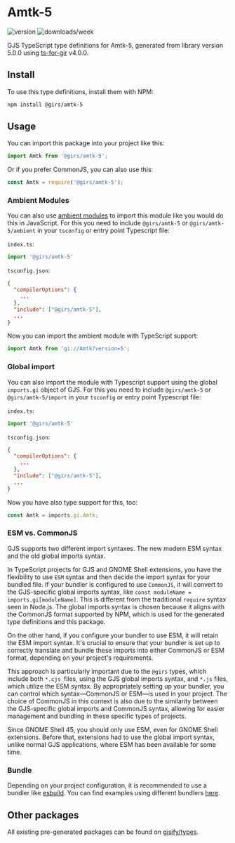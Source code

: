 
# Amtk-5

![version](https://img.shields.io/npm/v/@girs/amtk-5)
![downloads/week](https://img.shields.io/npm/dw/@girs/amtk-5)


GJS TypeScript type definitions for Amtk-5, generated from library version 5.0.0 using [ts-for-gir](https://github.com/gjsify/ts-for-gir) v4.0.0.


## Install

To use this type definitions, install them with NPM:
```bash
npm install @girs/amtk-5
```

## Usage

You can import this package into your project like this:
```ts
import Amtk from '@girs/amtk-5';
```

Or if you prefer CommonJS, you can also use this:
```ts
const Amtk = require('@girs/amtk-5');
```

### Ambient Modules

You can also use [ambient modules](https://github.com/gjsify/ts-for-gir/tree/main/packages/cli#ambient-modules) to import this module like you would do this in JavaScript.
For this you need to include `@girs/amtk-5` or `@girs/amtk-5/ambient` in your `tsconfig` or entry point Typescript file:

`index.ts`:
```ts
import '@girs/amtk-5'
```

`tsconfig.json`:
```json
{
  "compilerOptions": {
    ...
  },
  "include": ["@girs/amtk-5"],
  ...
}
```

Now you can import the ambient module with TypeScript support: 

```ts
import Amtk from 'gi://Amtk?version=5';
```

### Global import

You can also import the module with Typescript support using the global `imports.gi` object of GJS.
For this you need to include `@girs/amtk-5` or `@girs/amtk-5/import` in your `tsconfig` or entry point Typescript file:

`index.ts`:
```ts
import '@girs/amtk-5'
```

`tsconfig.json`:
```json
{
  "compilerOptions": {
    ...
  },
  "include": ["@girs/amtk-5"],
  ...
}
```

Now you have also type support for this, too:

```ts
const Amtk = imports.gi.Amtk;
```


### ESM vs. CommonJS

GJS supports two different import syntaxes. The new modern ESM syntax and the old global imports syntax.

In TypeScript projects for GJS and GNOME Shell extensions, you have the flexibility to use `ESM` syntax and then decide the import syntax for your bundled file. If your bundler is configured to use `CommonJS`, it will convert to the GJS-specific global imports syntax, like `const moduleName = imports.gi[moduleName]`. This is different from the traditional `require` syntax seen in Node.js. The global imports syntax is chosen because it aligns with the CommonJS format supported by NPM, which is used for the generated type definitions and this package.

On the other hand, if you configure your bundler to use ESM, it will retain the ESM import syntax. It's crucial to ensure that your bundler is set up to correctly translate and bundle these imports into either CommonJS or ESM format, depending on your project's requirements.

This approach is particularly important due to the `@girs` types, which include both `*.cjs `files, using the GJS global imports syntax, and `*.js` files, which utilize the ESM syntax. By appropriately setting up your bundler, you can control which syntax—CommonJS or ESM—is used in your project. The choice of CommonJS in this context is also due to the similarity between the GJS-specific global imports and CommonJS syntax, allowing for easier management and bundling in these specific types of projects.

Since GNOME Shell 45, you should only use ESM, even for GNOME Shell extensions. Before that, extensions had to use the global import syntax, unlike normal GJS applications, where ESM has been available for some time.

### Bundle

Depending on your project configuration, it is recommended to use a bundler like [esbuild](https://esbuild.github.io/). You can find examples using different bundlers [here](https://github.com/gjsify/ts-for-gir/tree/main/examples).

## Other packages

All existing pre-generated packages can be found on [gjsify/types](https://github.com/gjsify/types).

